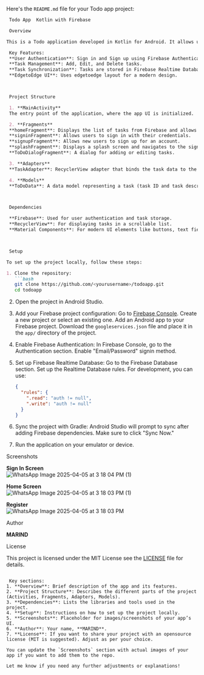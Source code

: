 Here's the `README.md` file for your Todo app project:

```markdown
 Todo App  Kotlin with Firebase

 Overview

This is a Todo application developed in Kotlin for Android. It allows users to manage their tasks with features like adding, updating, deleting, and viewing tasks. Firebase Authentication is used for user authentication, and Firebase Realtime Database is used for storing the tasks.

 Key Features:
 **User Authentication**: Sign in and Sign up using Firebase Authentication.
 **Task Management**: Add, Edit, and Delete tasks.
 **Task Synchronization**: Tasks are stored in Firebase Realtime Database and synchronized across devices.
 **EdgetoEdge UI**: Uses edgetoedge layout for a modern design.



 Project Structure

 1. **MainActivity**
 The entry point of the application, where the app UI is initialized.

 2. **Fragments**
 **homeFragment**: Displays the list of tasks from Firebase and allows users to add or update tasks.
 **signinFragment**: Allows users to sign in with their credentials.
 **signupFragment**: Allows new users to sign up for an account.
 **splashFragment**: Displays a splash screen and navigates to the signin screen or home screen depending on the authentication state.
 **ToDoDialogFragment**: A dialog for adding or editing tasks.

 3. **Adapters**
 **TaskAdapter**: RecyclerView adapter that binds the task data to the UI, allowing users to interact with tasks (edit, delete).

 4. **Models**
 **ToDoData**: A data model representing a task (task ID and task description).



 Dependencies

 **Firebase**: Used for user authentication and task storage.
 **RecyclerView**: For displaying tasks in a scrollable list.
 **Material Components**: For modern UI elements like buttons, text fields, and dialog fragments.



 Setup

To set up the project locally, follow these steps:

1. Clone the repository:
   ```bash
   git clone https://github.com/<yourusername>/todoapp.git
   cd todoapp
   ```

2. Open the project in Android Studio.

3. Add your Firebase project configuration:
    Go to [Firebase Console](https://console.firebase.google.com/).
    Create a new project or select an existing one.
    Add an Android app to your Firebase project.
    Download the `googleservices.json` file and place it in the `app/` directory of the project.

4. Enable Firebase Authentication:
    In Firebase Console, go to the Authentication section.
    Enable "Email/Password" signin method.

5. Set up Firebase Realtime Database:
    Go to the Firebase Database section.
    Set up the Realtime Database rules. For development, you can use:
     ```json
     {
       "rules": {
         ".read": "auth != null",
         ".write": "auth != null"
       }
     }
     ```

6. Sync the project with Gradle:
    Android Studio will prompt to sync after adding Firebase dependencies. Make sure to click "Sync Now."

7. Run the application on your emulator or device.



 Screenshots

**Sign In Screen**  
![WhatsApp Image 2025-04-05 at 3 18 04 PM (1)](https://github.com/user-attachments/assets/d90d4e14-fa32-4c73-b178-2977ba2ae6c2)

**Home Screen**  
![WhatsApp Image 2025-04-05 at 3 18 03 PM (1)](https://github.com/user-attachments/assets/18311af8-e001-4076-a8f3-4fbdfbf788d1)

**Register**  
![WhatsApp Image 2025-04-05 at 3 18 03 PM](https://github.com/user-attachments/assets/9585e699-8d2d-482f-b881-b8151fa63c43)



 Author

**MARIND**



 License

This project is licensed under the MIT License  see the [LICENSE](LICENSE) file for details.
```

 Key sections:
1. **Overview**: Brief description of the app and its features.
2. **Project Structure**: Describes the different parts of the project (Activities, Fragments, Adapters, Models).
3. **Dependencies**: Lists the libraries and tools used in the project.
4. **Setup**: Instructions on how to set up the project locally.
5. **Screenshots**: Placeholder for images/screenshots of your app’s UI.
6. **Author**: Your name, **MARIND**.
7. **License**: If you want to share your project with an opensource license (MIT is suggested). Adjust as per your choice.

You can update the `Screenshots` section with actual images of your app if you want to add them to the repo.

Let me know if you need any further adjustments or explanations!

